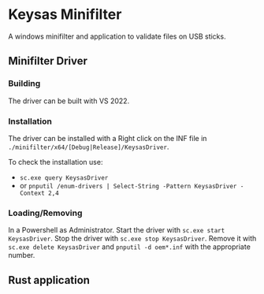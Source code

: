 # Keysas Minifilter

A windows minifilter and application to validate files on USB sticks.

## Minifilter Driver
### Building
The driver can be built with VS 2022.

### Installation
The driver can be installed with a Right click on the INF file in `./minifilter/x64/[Debug|Release]/KeysasDriver`.

To check the installation use:
- `sc.exe query KeysasDriver`
- or `pnputil /enum-drivers | Select-String -Pattern KeysasDriver -Context 2,4`

### Loading/Removing
In a Powershell as Administrator.
Start the driver with `sc.exe start KeysasDriver`.
Stop the driver with `sc.exe stop KeysasDriver`.
Remove it with `sc.exe delete KeysasDriver` and `pnputil -d oem*.inf` with the appropriate number.

## Rust application